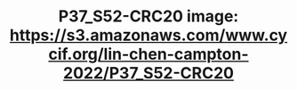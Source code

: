 ---
title: "P37_S52-CRC20
image: https://s3.amazonaws.com/www.cycif.org/lin-chen-campton-2022/P37_S52-CRC20"
layout: osd-exhibit
paper: config-orion-crc
figure: P37_S52-CRC20
---